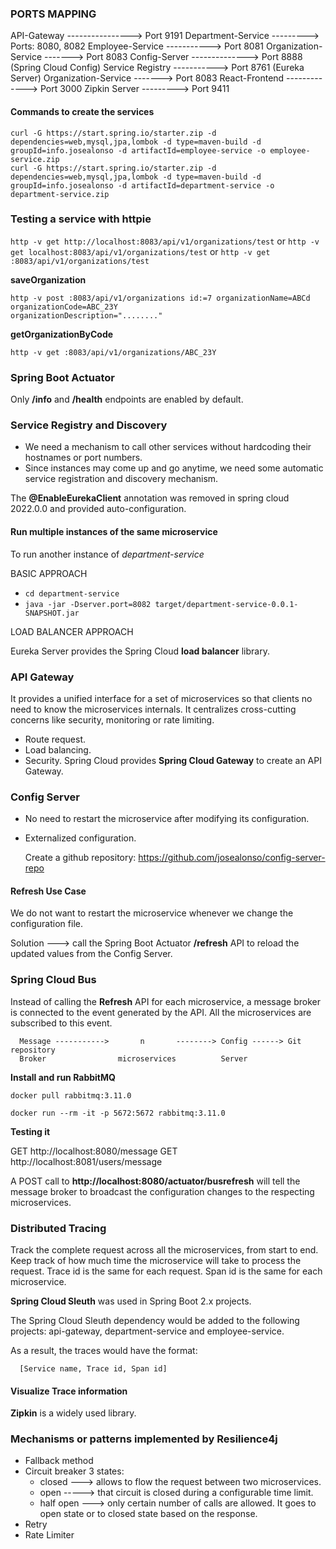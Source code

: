 ### PORTS MAPPING

API-Gateway ----------------> Port 9191
Department-Service ---------> Ports: 8080, 8082
Employee-Service -----------> Port 8081
Organization-Service -------> Port 8083
Config-Server --------------> Port 8888 (Spring Cloud Config)
Service Registry -----------> Port 8761 (Eureka Server)
Organization-Service -------> Port 8083
React-Frontend -------------> Port 3000
Zipkin Server ---------> Port 9411

#### Commands to create the services

```
curl -G https://start.spring.io/starter.zip -d dependencies=web,mysql,jpa,lombok -d type=maven-build -d groupId=info.josealonso -d artifactId=employee-service -o employee-service.zip
curl -G https://start.spring.io/starter.zip -d dependencies=web,mysql,jpa,lombok -d type=maven-build -d groupId=info.josealonso -d artifactId=department-service -o department-service.zip
```

### Testing a service with httpie

`http -v get http://localhost:8083/api/v1/organizations/test` or
`http -v get localhost:8083/api/v1/organizations/test`        or
`http -v get :8083/api/v1/organizations/test`

**saveOrganization**

```
http -v post :8083/api/v1/organizations id:=7 organizationName=ABCd organizationCode=ABC_23Y
organizationDescription="........"
```

**getOrganizationByCode**

`http -v get :8083/api/v1/organizations/ABC_23Y`


### Spring Boot Actuator

Only **/info** and **/health** endpoints are enabled by default.

### Service Registry and Discovery

- We need a mechanism to call other services without hardcoding their hostnames or port numbers.
- Since instances may come up and go anytime, we need some automatic service registration and discovery mechanism.

The **@EnableEurekaClient** annotation was removed in spring cloud 2022.0.0 and provided auto-configuration.

#### Run multiple instances of the same microservice

To run another instance of *department-service*

BASIC APPROACH

- `cd department-service`
- `java -jar -Dserver.port=8082 target/department-service-0.0.1-SNAPSHOT.jar`

LOAD BALANCER APPROACH

Eureka Server provides the Spring Cloud **load balancer** library.

### API Gateway

It provides a unified interface for a set of microservices so that clients no need to know the microservices internals.
It centralizes cross-cutting concerns like security, monitoring or rate limiting.

- Route request.
- Load balancing.
- Security.
  Spring Cloud provides **Spring Cloud Gateway** to create an API Gateway.

### Config Server

- No need to restart the microservice after modifying its configuration. 
- Externalized configuration.

  Create a github repository: https://github.com/josealonso/config-server-repo

#### Refresh Use Case
 
We do not want to restart the microservice whenever we change the configuration file.

Solution ---> call the Spring Boot Actuator **/refresh** API to reload the updated values 
from the Config Server.

### Spring Cloud Bus 

Instead of calling the **Refresh** API for each microservice, a message broker 
is connected to the event generated by the API.
All the microservices are subscribed to this event.

      Message ----------->       n       --------> Config ------> Git repository  
      Broker                microservices          Server


**Install and run RabbitMQ**

`docker pull rabbitmq:3.11.0`

`docker run --rm -it -p 5672:5672 rabbitmq:3.11.0`

**Testing it**

GET http://localhost:8080/message
GET http://localhost:8081/users/message


A POST call to **http://localhost:8080/actuator/busrefresh**
will tell the message broker to broadcast the configuration changes to the respecting microservices.

### Distributed Tracing

Track the complete request across all the microservices, from start to end.
Keep track of how much time the microservice will take to process the request.
Trace id is the same for each request.
Span id is the same for each microservice.

**Spring Cloud Sleuth** was used in Spring Boot 2.x projects.

The Spring Cloud Sleuth dependency would be added to the following projects: 
api-gateway, department-service and employee-service.

As a result, the traces would have the format:

```   
  [Service name, Trace id, Span id]
```  

#### Visualize Trace information

**Zipkin** is a widely used library.

### Mechanisms or patterns implemented by Resilience4j 

- Fallback method
- Circuit breaker
  3 states: 
  - closed ---> allows to flow the request between two microservices.
  - open -----> that circuit is closed during a configurable time limit. 
  - half open ---> only certain number of calls are allowed. 
  It goes to open state or to closed state based on the response. 
- Retry
- Rate Limiter








